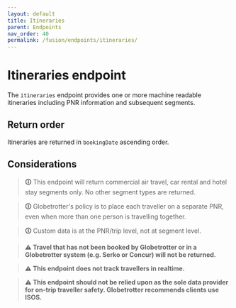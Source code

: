 ```yaml
---
layout: default
title: Itineraries
parent: Endpoints
nav_order: 40
permalink: /fusion/endpoints/itineraries/
---
```


# Itineraries endpoint

The `itineraries` endpoint provides one or more machine readable itineraries including PNR information and subsequent segments.

## Return order

Itineraries are returned in `bookingDate` ascending order.

## Considerations

> **🛈** This endpoint will return commercial air travel, car rental and hotel stay segments only. No other segment types are returned.

> **🛈** Globetrotter's policy is to place each traveller on a separate PNR, even when more than one person is travelling together.
 
> **🛈** Custom data is at the PNR/trip level, not at segment level.

> **⚠ Travel that has not been booked by Globetrotter or in a Globetrotter system (e.g. Serko or Concur) will not be returned.**

> **⚠ This endpoint does not track travellers in realtime.**

> **⚠ This endpoint should not be relied upon as the sole data provider for on-trip traveller safety. Globetrotter recommends clients use ISOS.**